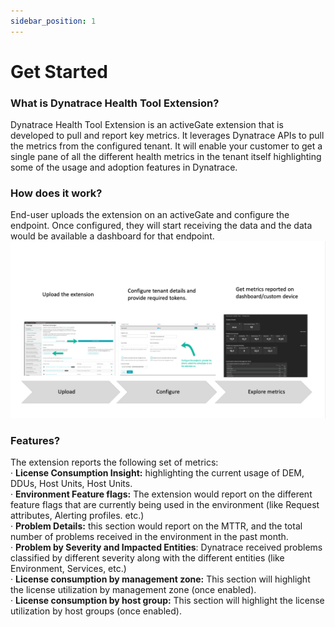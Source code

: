 ```yaml
---
sidebar_position: 1
---
```


# Get Started

### What is Dynatrace Health Tool Extension?

Dynatrace Health Tool Extension is an activeGate extension that is developed to pull and report key metrics. It leverages Dynatrace APIs to pull the metrics from the configured tenant. It will enable your customer to get a single pane of all the different health metrics in the tenant itself highlighting some of the usage and adoption features in Dynatrace.

### How does it work?

End-user uploads the extension on an activeGate and configure the endpoint. Once configured, they will start receiving the data and the data would be available a dashboard for that endpoint.  
![extension-workflow](Health-extension.png)

### Features?

The extension reports the following set of metrics:  
· **License Consumption Insight:** highlighting the current usage of DEM, DDUs, Host Units, Host Units.  
· **Environment Feature flags:** The extension would report on the different feature flags that are currently being used in the environment (like Request attributes, Alerting
profiles. etc.)  
· **Problem Details:** this section would report on the MTTR, and the total number of problems received in the environment in the past month.  
· **Problem by Severity and Impacted Entities**: Dynatrace received problems classified by different severity along with the different entities (like Environment, Services, etc.)  
· **License consumption by management zone:** This section will highlight the license utilization by management zone (once enabled).  
· **License consumption by host group:** This section will highlight the license utilization by host groups (once enabled).
